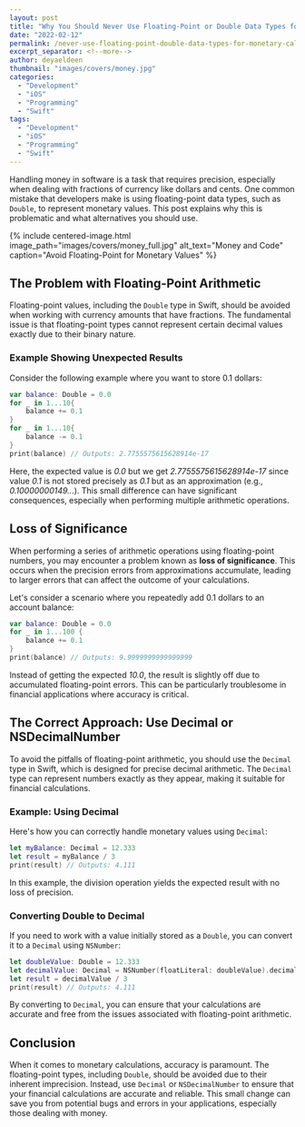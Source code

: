 ```yaml
---
layout: post
title: "Why You Should Never Use Floating-Point or Double Data Types for Money Calculations!"
date: "2022-02-12"
permalink: /never-use-floating-point-double-data-types-for-monetary-calculations
excerpt_separator: <!--more-->
author: deyaeldeen
thumbnail: "images/covers/money.jpg"
categories: 
  - "Development"
  - "iOS"
  - "Programming"
  - "Swift"
tags: 
  - "Development"
  - "iOS"
  - "Programming"
  - "Swift"
---
```


Handling money in software is a task that requires precision, especially when dealing with fractions of currency like dollars and cents. One common mistake that developers make is using floating-point data types, such as `Double`, to represent monetary values. This post explains why this is problematic and what alternatives you should use.

<!--more-->

{% include centered-image.html image_path="images/covers/money_full.jpg" alt_text="Money and Code" caption="Avoid Floating-Point for Monetary Values" %}

## The Problem with Floating-Point Arithmetic

Floating-point values, including the `Double` type in Swift, should be avoided when working with currency amounts that have fractions. The fundamental issue is that floating-point types cannot represent certain decimal values exactly due to their binary nature.

### Example Showing Unexpected Results

Consider the following example where you want to store 0.1 dollars:

```swift
var balance: Double = 0.0
for _ in 1...10{
    balance += 0.1
}
for _ in 1...10{
    balance -= 0.1
}
print(balance) // Outputs: 2.7755575615628914e-17
```

Here, the expected value is *0.0* but we get *2.7755575615628914e-17* since value *0.1* is not stored precisely as *0.1* but as an approximation (e.g., *0.10000000149...*). This small difference can have significant consequences, especially when performing multiple arithmetic operations.

## Loss of Significance

When performing a series of arithmetic operations using floating-point numbers, you may encounter a problem known as **loss of significance**. This occurs when the precision errors from approximations accumulate, leading to larger errors that can affect the outcome of your calculations.

Let's consider a scenario where you repeatedly add 0.1 dollars to an account balance:

```swift
var balance: Double = 0.0
for _ in 1...100 {
    balance += 0.1
}
print(balance) // Outputs: 9.9999999999999999
```

Instead of getting the expected *10.0*, the result is slightly off due to accumulated floating-point errors. This can be particularly troublesome in financial applications where accuracy is critical.

## The Correct Approach: Use Decimal or NSDecimalNumber

To avoid the pitfalls of floating-point arithmetic, you should use the `Decimal` type in Swift, which is designed for precise decimal arithmetic. The `Decimal` type can represent numbers exactly as they appear, making it suitable for financial calculations.

### Example: Using Decimal

Here's how you can correctly handle monetary values using `Decimal`:

```swift
let myBalance: Decimal = 12.333
let result = myBalance / 3
print(result) // Outputs: 4.111
```

In this example, the division operation yields the expected result with no loss of precision.

### Converting Double to Decimal

If you need to work with a value initially stored as a `Double`, you can convert it to a `Decimal` using `NSNumber`:

```swift
let doubleValue: Double = 12.333
let decimalValue: Decimal = NSNumber(floatLiteral: doubleValue).decimalValue
let result = decimalValue / 3
print(result) // Outputs: 4.111
```

By converting to `Decimal`, you can ensure that your calculations are accurate and free from the issues associated with floating-point arithmetic.

## Conclusion

When it comes to monetary calculations, accuracy is paramount. The floating-point types, including `Double`, should be avoided due to their inherent imprecision. Instead, use `Decimal` or `NSDecimalNumber` to ensure that your financial calculations are accurate and reliable. This small change can save you from potential bugs and errors in your applications, especially those dealing with money.

